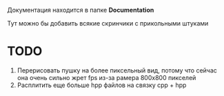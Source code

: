 Документация находится в папке **Documentation**

Тут можно бы добавить всякие скринчики с прикольными штуками

# TODO
1) Перерисовать пушку на более пиксельный вид, потому что сейчас она очень сильно жрет fps из-за рамера 800x800 пикселей 
2) Расплитить еще больше hpp файлов на связку cpp + hpp
